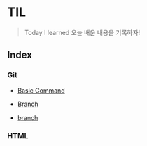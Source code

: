 # TIL

> Today I learned
> 오늘 배운 내용을 기록하자!

## Index

### Git

- [Basic Command](https://github.com/apej88/TIL/blob/master/Git/basic-command.md)

- [Branch](https://github.com/apej88/TIL/blob/master/Git/branch.md)

- [branch](https://github.com/apej88/TIL/blob/master/Git/markdown.md)

### HTML
